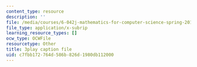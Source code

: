 ```yaml
---
content_type: resource
description: ''
file: /media/courses/6-042j-mathematics-for-computer-science-spring-2015/c7fbb172764d586b826d1980db112000_hNrtGiCFPGs.vtt
file_type: application/x-subrip
learning_resource_types: []
ocw_type: OCWFile
resourcetype: Other
title: 3play caption file
uid: c7fbb172-764d-586b-826d-1980db112000
---
```

